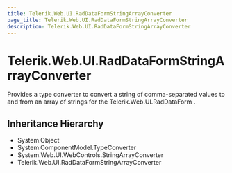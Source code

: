 ```yaml
---
title: Telerik.Web.UI.RadDataFormStringArrayConverter
page_title: Telerik.Web.UI.RadDataFormStringArrayConverter
description: Telerik.Web.UI.RadDataFormStringArrayConverter
---
```


# Telerik.Web.UI.RadDataFormStringArrayConverter

Provides a type converter to convert a string of comma-separated values to
            and from an array of strings for the Telerik.Web.UI.RadDataForm .

## Inheritance Hierarchy

* System.Object
* System.ComponentModel.TypeConverter
* System.Web.UI.WebControls.StringArrayConverter
* Telerik.Web.UI.RadDataFormStringArrayConverter

